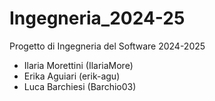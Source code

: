 # Ingegneria_2024-25

Progetto di Ingegneria del Software 2024-2025

- Ilaria Morettini (IlariaMore)
- Erika Aguiari    (erik-agu)
- Luca Barchiesi   (Barchio03)
